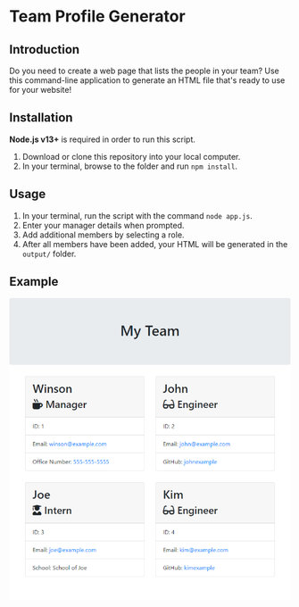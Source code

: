 # Team Profile Generator

## Introduction

Do you need to create a web page that lists the people in your team? Use this command-line application to generate an HTML file that's ready to use for your website!

## Installation

**Node.js v13+** is required in order to run this script.

1. Download or clone this repository into your local computer.
2. In your terminal, browse to the folder and run `npm install`.

## Usage

1. In your terminal, run the script with the command `node app.js`.
2. Enter your manager details when prompted.
3. Add additional members by selecting a role.
4. After all members have been added, your HTML will be generated in the `output/` folder.


## Example

![](readme_assets/output_preview.png)
